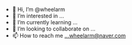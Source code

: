 - 👋 Hi, I’m @wheelarm
- 👀 I’m interested in ...
- 🌱 I’m currently learning ...
- 💞️ I’m looking to collaborate on ...
- 📫 How to reach me ...wheelarm@naver.com

<!---
wheelarm/wheelarm is a ✨ special ✨ repository because its `README.md` (this file) appears on your GitHub profile.
You can click the Preview link to take a look at your changes.
--->
